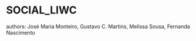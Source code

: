 # SOCIAL_LIWC
authors: José Maria Monteiro,
         Gustavo C. Martins,
         Melissa Sousa, 
         Fernanda Nascimento
